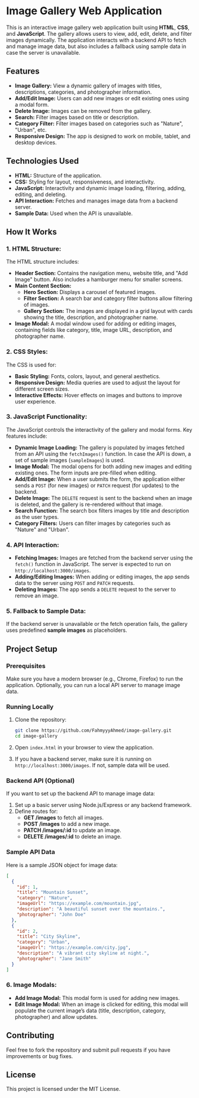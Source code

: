 # Image Gallery Web Application

This is an interactive image gallery web application built using **HTML**, **CSS**, and **JavaScript**. The gallery allows users to view, add, edit, delete, and filter images dynamically. The application interacts with a backend API to fetch and manage image data, but also includes a fallback using sample data in case the server is unavailable.

## Features
- **Image Gallery:** View a dynamic gallery of images with titles, descriptions, categories, and photographer information.
- **Add/Edit Image:** Users can add new images or edit existing ones using a modal form.
- **Delete Image:** Images can be removed from the gallery.
- **Search:** Filter images based on title or description.
- **Category Filter:** Filter images based on categories such as "Nature", "Urban", etc.
- **Responsive Design:** The app is designed to work on mobile, tablet, and desktop devices.

## Technologies Used
- **HTML:** Structure of the application.
- **CSS:** Styling for layout, responsiveness, and interactivity.
- **JavaScript:** Interactivity and dynamic image loading, filtering, adding, editing, and deleting.
- **API Interaction:** Fetches and manages image data from a backend server.
- **Sample Data:** Used when the API is unavailable.

## How It Works

### 1. **HTML Structure:**
The HTML structure includes:
- **Header Section:** Contains the navigation menu, website title, and "Add Image" button. Also includes a hamburger menu for smaller screens.
- **Main Content Section:**
  - **Hero Section:** Displays a carousel of featured images.
  - **Filter Section:** A search bar and category filter buttons allow filtering of images.
  - **Gallery Section:** The images are displayed in a grid layout with cards showing the title, description, and photographer name.
- **Image Modal:** A modal window used for adding or editing images, containing fields like category, title, image URL, description, and photographer name.

### 2. **CSS Styles:**
The CSS is used for:
- **Basic Styling:** Fonts, colors, layout, and general aesthetics.
- **Responsive Design:** Media queries are used to adjust the layout for different screen sizes.
- **Interactive Effects:** Hover effects on images and buttons to improve user experience.

### 3. **JavaScript Functionality:**
The JavaScript controls the interactivity of the gallery and modal forms. Key features include:
- **Dynamic Image Loading:** The gallery is populated by images fetched from an API using the `fetchImages()` function. In case the API is down, a set of sample images (`sampleImages`) is used.
- **Image Modal:** The modal opens for both adding new images and editing existing ones. The form inputs are pre-filled when editing.
- **Add/Edit Image:** When a user submits the form, the application either sends a `POST` (for new images) or `PATCH` request (for updates) to the backend.
- **Delete Image:** The `DELETE` request is sent to the backend when an image is deleted, and the gallery is re-rendered without that image.
- **Search Function:** The search box filters images by title and description as the user types.
- **Category Filters:** Users can filter images by categories such as "Nature" and "Urban".

### 4. **API Interaction:**
- **Fetching Images:** Images are fetched from the backend server using the `fetch()` function in JavaScript. The server is expected to run on `http://localhost:3000/images`.
- **Adding/Editing Images:** When adding or editing images, the app sends data to the server using `POST` and `PATCH` requests.
- **Deleting Images:** The app sends a `DELETE` request to the server to remove an image.

### 5. **Fallback to Sample Data:**
If the backend server is unavailable or the fetch operation fails, the gallery uses predefined **sample images** as placeholders.

## Project Setup

### Prerequisites
Make sure you have a modern browser (e.g., Chrome, Firefox) to run the application. Optionally, you can run a local API server to manage image data.

### Running Locally
1. Clone the repository:
   ```bash
   git clone https://github.com/FahmyyyAhmed/image-gallery.git
   cd image-gallery
   ```

2. Open `index.html` in your browser to view the application.

3. If you have a backend server, make sure it is running on `http://localhost:3000/images`. If not, sample data will be used.

### Backend API (Optional)
If you want to set up the backend API to manage image data:
1. Set up a basic server using Node.js/Express or any backend framework.
2. Define routes for:
   - **GET /images** to fetch all images.
   - **POST /images** to add a new image.
   - **PATCH /images/:id** to update an image.
   - **DELETE /images/:id** to delete an image.

### Sample API Data
Here is a sample JSON object for image data:

```json
[
  {
    "id": 1,
    "title": "Mountain Sunset",
    "category": "Nature",
    "imageUrl": "https://example.com/mountain.jpg",
    "description": "A beautiful sunset over the mountains.",
    "photographer": "John Doe"
  },
  {
    "id": 2,
    "title": "City Skyline",
    "category": "Urban",
    "imageUrl": "https://example.com/city.jpg",
    "description": "A vibrant city skyline at night.",
    "photographer": "Jane Smith"
  }
]
```

### 6. **Image Modals:**
- **Add Image Modal:** This modal form is used for adding new images.
- **Edit Image Modal:** When an image is clicked for editing, this modal will populate the current image’s data (title, description, category, photographer) and allow updates.

## Contributing
Feel free to fork the repository and submit pull requests if you have improvements or bug fixes.

## License
This project is licensed under the MIT License.
